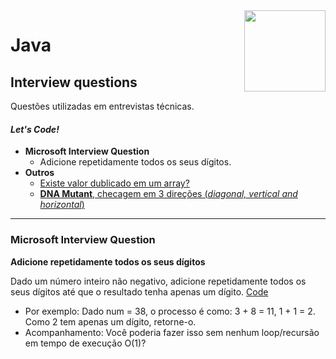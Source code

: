 <img src="https://i.ibb.co/M6nBBb0/mascote.png" align="right" width="130">

# Java

## Interview questions

Questões utilizadas em entrevistas técnicas.

#### _Let's Code!_

- **Microsoft Interview Question**
    - Adicione repetidamente todos os seus dígitos.
- **Outros**
    - [Existe valor dublicado em um array?](./ContemDuplicado.java)
    - [**DNA Mutant**, checagem em 3 direções (_diagonal, vertical and horizontal_)](./MutantDNA.java)

---- 

### Microsoft Interview Question

**Adicione repetidamente todos os seus dígitos**

Dado um número inteiro não negativo, adicione repetidamente todos os seus dígitos até que o resultado tenha apenas um
dígito. [Code](./SumDigits.java)

- Por exemplo: Dado num = 38, o processo é como: 3 + 8 = 11, 1 + 1 = 2. Como 2 tem apenas um dígito, retorne-o.
- Acompanhamento: Você poderia fazer isso sem nenhum loop/recursão em tempo de execução O(1)?